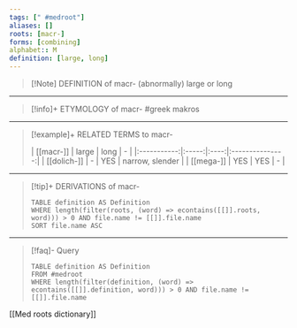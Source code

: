 ```yaml
---
tags: [" #medroot"]
aliases: []
roots: [macr-]
forms: [combining]
alphabet:: M
definition: [large, long]
---
```

>[!Note] DEFINITION of macr-
>(abnormally) large or long
_____
>[!info]+ ETYMOLOGY of macr-
>#greek makros
_____
>[!example]+ RELATED TERMS to macr-
>
>|  [[macr-]]  | large | long |        -        |
|:-----------:|:-----:|:----:|:---------------:|
| [[dolich-]] |   -   | YES  | narrow, slender |
|  [[mega-]]  |  YES  | YES  | -                |
_____
>[!tip]+ DERIVATIONS of macr-
>```dataview
>TABLE definition AS Definition 
>WHERE length(filter(roots, (word) => econtains([[]].roots, word))) > 0 AND file.name != [[]].file.name
>SORT file.name ASC
>```
___
>[!faq]- Query
>
>```dataview
>TABLE definition AS Definition
>FROM #medroot
>WHERE length(filter(definition, (word) => econtains([[]].definition, word))) > 0 AND file.name != [[]].file.name
>```

[[Med roots dictionary]]